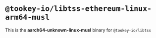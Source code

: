 # `@tookey-io/libtss-ethereum-linux-arm64-musl`

This is the **aarch64-unknown-linux-musl** binary for `@tookey-io/libtss`

